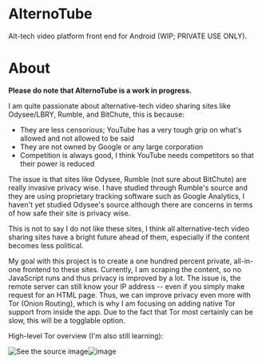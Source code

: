 # AlternoTube
Alt-tech video platform front end for Android (WIP; PRIVATE USE ONLY).

# About

**Please do note that AlternoTube is a work in progress.**

I am quite passionate about alternative-tech video sharing sites like Odysee/LBRY, Rumble, and BitChute, this is because:

- They are less censorious; YouTube has a very tough grip on what's allowed and not allowed to be said
- They are not owned by Google or any large corporation
- Competition is always good, I think YouTube needs competitors so that their power is reduced

The issue is that sites like Odysee, Rumble (not sure about BitChute) are really invasive privacy wise. I have studied through Rumble's source and they are using proprietary tracking software such as Google Analytics, I haven't yet studied Odysee's source although there are concerns in terms of how safe their site is privacy wise.

This is not to say I do not like these sites, I think all alternative-tech video sharing sites have a bright future ahead of them, especially if the content becomes less political.

My goal with this project is to create a one hundred percent private, all-in-one frontend to these sites. Currently, I am scraping the content, so no JavaScript runs and thus privacy is improved by a lot. The issue is, the remote server can still know your IP address -- even if you simply make request for an HTML page. Thus, we can improve privacy even more with Tor (Onion Routing), which is why I am focusing on adding native Tor support from inside the app. Due to the fact that Tor most certainly can be slow, this will be a togglable option.

High-level Tor overview (I'm also still learning):

<img src="https://cdn.arstechnica.net/wp-content/uploads/2014/01/tor-structure.jpg" alt="See the source image"/>![image](https://user-images.githubusercontent.com/50536495/193781600-791ff5e3-73c7-4f8c-89af-6ae484d54ccc.png)
